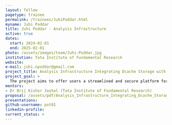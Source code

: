 ```yaml
---
layout: fellow
pagetype: trainee
permalink: /trainees/JuhiPoddar.html
myname: Juhi Poddar
title: Juhi Poddar - Analysis Infrastructure
active: true
dates:
  start: 2024-02-01
  end: 2025-02-01
photo: /assets/images/team/Juhi-Poddar.jpg
institution: Tata Institute of Fundamental Research
website:
e-mail: juhi.npoddar@gmail.com
project_title: Analysis Infrastructure Integrating Dcache Storage with JupyterHub
project_goal: >
  The project aims to offer users a streamlined and secure platform for accessing and analyzing data, By establishing a robust connection between Dcache storage and JupyterHub
mentors:
- Dr Brij Kishor Jashal (Tata Institute of Fundamental Research)
proposal: /assets/pdf/Analysis_Infrastructure_Integrating_Dcache_Storage_with_JupyterHub.pdf
presentations:
github-username: pot01
linkedin-profile:
current_status: >
---
```

